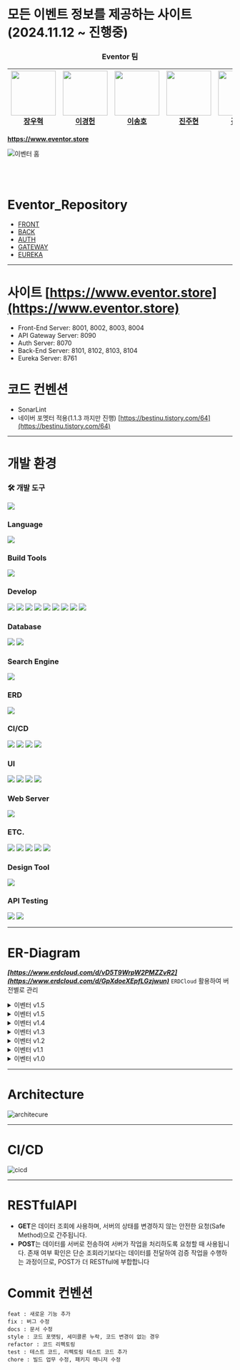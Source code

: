# 모든 이벤트 정보를 제공하는 사이트 (2024.11.12 ~ 진행중)

<div align="center" dir="auto">
  <div class="markdown-heading" dir="auto">
    <h3 class="heading-element" dir="auto"> Eventor 팀 </h3>
  </div>
  <markdown-accessiblity-table data-catalyst="">
    <table>
      <thead>
        <tr>
          <th><a href="https://github.com/Kayas2580"><img src="https://github.com/Kayas2580.png" width="100px" style="max-width: 100%;"><br>장우혁</a></th>
          <th><a href="https://github.com/dlrudgjs104"><img src="https://github.com/dlrudgjs104.png" width="100px" style="max-width: 100%;"><br>이경헌</a></th>
          <th><a href="https://github.com/leesong-h"><img src="https://github.com/leesong-h.png" width="100px" style="max-width: 100%;"><br>이송호</a></th>
          <th><a href="https://github.com/hyeon0357"><img src="https://github.com/hyeon0357.png" width="100px" style="max-width: 100%;"><br>진주현</a></th>
          <th><a href="https://github.com/mindolri"><img src="https://github.com/mindolri.png" width="100px" style="max-width: 100%;"><br>김민석</a></th>
        </tr>
      </thead>
    </table>
</markdown-accessiblity-table>
</div>

**https://www.eventor.store**

![이벤터 홈](https://github.com/user-attachments/assets/18436e24-724b-4b5a-8aba-7e79b3337733)


<br><br>

#  Eventor_Repository

- [FRONT](https://github.com/eventor-site/eventor-front)
- [BACK](https://github.com/eventor-site/eventor-back)
- [AUTH](https://github.com/eventor-site/eventor-auth)
- [GATEWAY](https://github.com/eventor-site/eventor-gateway)
- [EUREKA](https://github.com/eventor-site/eventor-eureka)
---


# 사이트 [https://www.eventor.store](https://www.eventor.store)
- Front-End Server: 8001, 8002, 8003, 8004
- API Gateway Server: 8090
- Auth Server: 8070
- Back-End Server: 8101, 8102, 8103, 8104
- Eureka Server: 8761
  
# 코드 컨벤션
- SonarLint
- 네이버 포멧터 적용(1.1.3 까지만 진행)
[https://bestinu.tistory.com/64](https://bestinu.tistory.com/64)

---

# 개발 환경

### 🛠 개발 도구
<p>
    <img src="https://img.shields.io/badge/IntelliJ%20IDEA-000000?style=for-the-badge&logo=IntelliJIDEA&logoColor=white">
</p>

### Language
<p>
    <img src="https://img.shields.io/badge/Java-007396?style=for-the-badge&logo=openjdk&logoColor=white">
</p>

### Build Tools
<p>
    <img src="https://img.shields.io/badge/Maven-C71A36?style=for-the-badge&logo=apache-maven&logoColor=white">
</p>

### Develop
<p>
    <img src="https://img.shields.io/badge/Spring%20Framework-6DB33F?style=for-the-badge&logo=spring&logoColor=white">
    <img src="https://img.shields.io/badge/Spring%20Boot-6DB33F?style=for-the-badge&logo=spring-boot&logoColor=white">
    <img src="https://img.shields.io/badge/Spring%20Cloud%20Netflix-6DB33F?style=for-the-badge&logo=spring&logoColor=white">
    <img src="https://img.shields.io/badge/Spring%20Cloud%20Gateway-6DB33F?style=for-the-badge&logo=spring&logoColor=white">
    <img src="https://img.shields.io/badge/Spring%20Cloud%20Config-6DB33F?style=for-the-badge&logo=spring&logoColor=white">
    <img src="https://img.shields.io/badge/Spring%20Cloud%20OpenFeign-6DB33F?style=for-the-badge&logo=spring&logoColor=white">
    <img src="https://img.shields.io/badge/Spring%20Data%20JPA-6DB33F?style=for-the-badge&logo=spring&logoColor=white">
    <img src="https://img.shields.io/badge/Querydsl-0095D5?style=for-the-badge&logo=&logoColor=white">
    <img src="https://img.shields.io/badge/Spring%20Security-6DB33F?style=for-the-badge&logo=spring-security&logoColor=white">
</p>

### Database
<p>
    <img src="https://img.shields.io/badge/MySQL-4479A1?style=for-the-badge&logo=mysql&logoColor=white">
    <img src="https://img.shields.io/badge/Redis-DC382D?style=for-the-badge&logo=redis&logoColor=white">
</p>

### Search Engine
<p>
    <img src="https://img.shields.io/badge/Elasticsearch-005571?style=for-the-badge&logo=elasticsearch&logoColor=white">
</p>

### ERD
<p>
    <img src="https://img.shields.io/badge/ERDCloud-000000?style=for-the-badge&logo=&logoColor=white">
</p>

### CI/CD
<p>
    <img src="https://img.shields.io/badge/Github%20Actions-2088FF?style=for-the-badge&logo=github-actions&logoColor=white">
    <img src="https://img.shields.io/badge/Docker-2496ED?style=for-the-badge&logo=docker&logoColor=white">
    <img src="https://img.shields.io/badge/ubuntu-E95420?style=for-the-badge&logo=ubuntu&logoColor=white">
    <img src="https://img.shields.io/badge/linux-FCC624?style=for-the-badge&logo=linux&logoColor=black">
</p>

### UI
<p>
    <img src="https://img.shields.io/badge/Bootstrap-7952B3?style=for-the-badge&logo=bootstrap&logoColor=white">
    <img src="https://img.shields.io/badge/jquery-0769AD?style=for-the-badge&logo=jquery&logoColor=white">
    <img src="https://img.shields.io/badge/javascript-F7DF1E?style=for-the-badge&logo=javascript&logoColor=black">
    <img src="https://img.shields.io/badge/Thymeleaf-005C0F?style=for-the-badge&logo=thymeleaf&logoColor=white">
</p>

### Web Server
<p>
    <img src="https://img.shields.io/badge/nginx-009639?style=for-the-badge&logo=nginx&logoColor=white">
</p>

### ETC.
<p>
    <img src="https://img.shields.io/badge/GitHub-181717?style=for-the-badge&logo=github&logoColor=white">
    <img src="https://img.shields.io/badge/Toast%20UI-000000?style=for-the-badge&logo=&logoColor=white">
    <img src="https://img.shields.io/badge/Google%20OAuth-4285F4?style=for-the-badge&logo=google&logoColor=white">
    <img src="https://img.shields.io/badge/Kakao%20OAuth-FFCD00?style=for-the-badge&logo=kakao&logoColor=black">
    <img src="https://img.shields.io/badge/Naver%20OAuth-03C75A?style=for-the-badge&logo=naver&logoColor=white">
</p>

### Design Tool
<p>
    <img src="https://img.shields.io/badge/Figma-F24E1E?style=for-the-badge&logo=figma&logoColor=white">
</p>

### API Testing
<p>
    <img src="https://img.shields.io/badge/Postman-FF6C37?style=for-the-badge&logo=postman&logoColor=white">
    <img src="https://img.shields.io/badge/Apache%20JMeter-007bff?style=for-the-badge&logo=apache&logoColor=white">
</p>


---

# ER-Diagram

 ***[https://www.erdcloud.com/d/vD5T9WrpW2PMZZvR2](https://www.erdcloud.com/d/GpXdoeXEpfLGzjwun)***  `ERDCloud` 활용하여 버전별로 관리

<details>
<summary>이벤터 v1.5</summary>
  
![이벤터 ERD v1.6](https://github.com/user-attachments/assets/ce13b05b-1871-4bae-8667-32c9e994830d)

</details>

<details>
<summary>이벤터 v1.5</summary>
  
![이벤터 ERD v1.5](https://github.com/user-attachments/assets/435f5a5f-f4b4-4807-b8f8-1d9ed7ccc570)

</details>

<details>
<summary>이벤터 v1.4</summary>
  
![이벤터 ERD v1.4](https://github.com/user-attachments/assets/c916fa00-59dc-4480-8ff4-044ed1bc9488)

</details>

<details>
<summary>이벤터 v1.3</summary>
  
![이벤터 ERD v1.3](https://github.com/user-attachments/assets/9a21af97-18fe-40dc-807e-e2aeae082f18)

</details>

<details>
<summary>이벤터 v1.2</summary>
  
![이벤터 ERD v1.2](https://github.com/user-attachments/assets/568659c0-a947-47a0-802b-125297cfdaa1)

</details>

<details>
<summary>이벤터 v1.1</summary>
  
![이벤터 ERD v1.1](https://github.com/user-attachments/assets/61c265a8-b333-414e-9c09-7fbc0fb0837a)

</details>

<details>
<summary>이벤터 v1.0</summary>
  
![이벤터 ERD v1.0](https://github.com/user-attachments/assets/36bc5b60-705d-4d4e-b93d-d73ebe3d7e3b)
</details>

---

# Architecture
![architecure](https://github.com/user-attachments/assets/9a1af8b2-4e6e-413f-a47f-a02620376fca)



---

# CI/CD
![cicd](https://github.com/user-attachments/assets/bfc8bcfa-c481-4791-ad64-4ad1dea4d788)


---

# RESTfulAPI
- **GET**은 데이터 조회에 사용하며, 서버의 상태를 변경하지 않는 안전한 요청(Safe Method)으로 간주됩니다.
- **POST**는 데이터를 서버로 전송하여 서버가 작업을 처리하도록 요청할 때 사용됩니다. 존재 여부 확인은 단순 조회라기보다는 데이터를 전달하여 검증 작업을 수행하는 과정이므로, POST가 더 RESTful에 부합합니다

# Commit 컨벤션
```
feat : 새로운 기능 추가
fix : 버그 수정
docs : 문서 수정
style : 코드 포맷팅, 세미콜론 누락, 코드 변경이 없는 경우
refactor : 코드 리펙토링
test : 테스트 코드, 리펙토링 테스트 코드 추가
chore : 빌드 업무 수정, 패키지 매니저 수정
```
